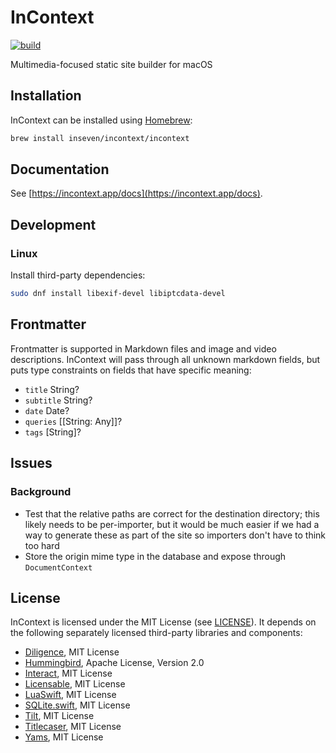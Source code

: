 # InContext

[![build](https://github.com/inseven/incontext/actions/workflows/build.yaml/badge.svg)](https://github.com/inseven/incontext/actions/workflows/build.yaml)

Multimedia-focused static site builder for macOS

## Installation

InContext can be installed using [Homebrew](https://brew.sh):

```bash
brew install inseven/incontext/incontext
```

## Documentation

See [https://incontext.app/docs](https://incontext.app/docs).

## Development

### Linux

Install third-party dependencies:

```bash
sudo dnf install libexif-devel libiptcdata-devel 
```` 

## Frontmatter

Frontmatter is supported in Markdown files and image and video descriptions. InContext will pass through all unknown markdown fields, but puts type constraints on fields that have specific meaning:

- `title` String?
- `subtitle` String?
- `date` Date?
- `queries` [[String: Any]]?
- `tags` [String]?

## Issues

### Background

- Test that the relative paths are correct for the destination directory; this likely needs to be per-importer, but it would be much easier if we had a way to generate these as part of the site so importers don't have to think too hard
- Store the origin mime type in the database and expose through `DocumentContext`

## License

InContext is licensed under the MIT License (see [LICENSE](https://github.com/inseven/thoughts/blob/main/LICENSE)). It depends on the following separately licensed third-party libraries and components:

- [Diligence](https://github.com/inseven/diligence), MIT License
- [Hummingbird](https://github.com/hummingbird-project/hummingbird), Apache License, Version 2.0
- [Interact](https://github.com/inseven/interact), MIT License
- [Licensable](https://github.com/inseven/licensable), MIT License
- [LuaSwift](https://github.com/tomsci/LuaSwift), MIT License
- [SQLite.swift](https://github.com/stephencelis/SQLite.swift), MIT License
- [Tilt](https://github.com/tomsci/tomscis-lua-templater), MIT License
- [Titlecaser](https://github.com/jwells89/Titlecaser), MIT License
- [Yams](https://github.com/jpsim/Yams), MIT License
